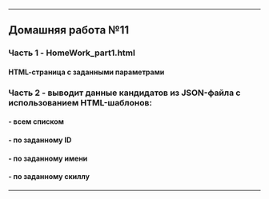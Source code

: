 
***

## Домашняя работа №11

### Часть 1 - HomeWork_part1.html
#### HTML-cтраница с заданными параметрами

### Часть 2 - выводит данные кандидатов из JSON-файла с использованием HTML-шаблонов:  
####                    - всем списком 
####                    - по заданному ID
####                    - по заданному имени
####                    - по заданному скиллу

***
